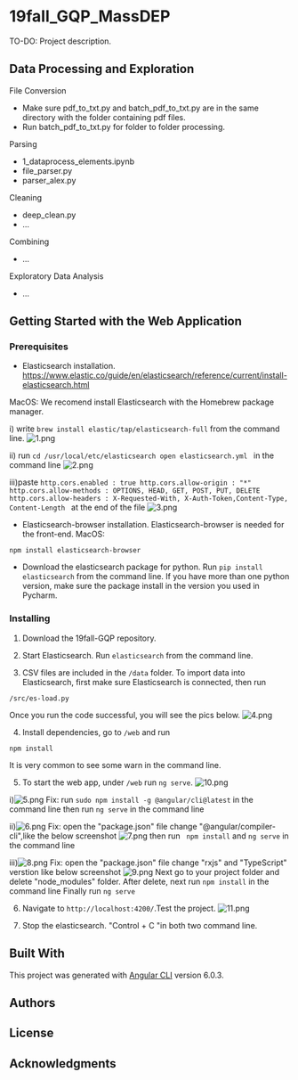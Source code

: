 # 19fall_GQP_MassDEP

TO-DO: Project description.

## Data Processing and Exploration

File Conversion
- Make sure pdf_to_txt.py and batch_pdf_to_txt.py are in the same directory with the folder containing pdf files.
- Run batch_pdf_to_txt.py for folder to folder processing.

Parsing
- 1_dataprocess_elements.ipynb
- file_parser.py
- parser_alex.py

Cleaning
- deep_clean.py
- ...

Combining
- ...

Exploratory Data Analysis
- ...

## Getting Started with the Web Application

### Prerequisites

- Elasticsearch installation.
https://www.elastic.co/guide/en/elasticsearch/reference/current/install-elasticsearch.html

MacOS:
We recomend install Elasticsearch with the Homebrew package manager.

i) write 
` brew install elastic/tap/elasticsearch-full ` 
from the command line.
![1.png](pics/1.png)

ii) run 
    `cd /usr/local/etc/elasticsearch
       open elasticsearch.yml
    ` 
    in the command line
    ![2.png](pics/2.png)
    
iii)paste
    `http.cors.enabled : true
       http.cors.allow-origin : "*"
       http.cors.allow-methods : OPTIONS, HEAD, GET, POST, PUT, DELETE
       http.cors.allow-headers : X-Requested-With, X-Auth-Token,Content-Type, Content-Length
    `
    at the end of the file
    ![3.png](pics/3.png)
    
    
- Elasticsearch-browser installation.
Elasticsearch-browser is needed for the front-end. MacOS:
```
npm install elasticsearch-browser
```

- Download the elasticsearch package for python.
Run `pip install elasticsearch` from the command line.
If you have more than one python version, make sure the package install in the version you used in Pycharm. 

### Installing

1. Download the 19fall-GQP repository.

2. Start Elasticsearch.
Run `elasticsearch` from the command line.

3. CSV files are included in the `/data` folder. To import data into Elasticsearch, first make sure Elasticsearch is connected, then run 
```
/src/es-load.py
```
Once you run the code successful, you will see the pics below.
![4.png](pics/4.png)

4. Install dependencies, go to `/web` and run
```
npm install
```
It is very common to see some warn in the command line.


5. To start the web app, under `/web` run `ng serve`.
![10.png](pics/10.png)

i)![5.png](pics/5.png)
Fix: run `sudo npm install -g @angular/cli@latest` in the command line
     then run `ng serve` in the command line

ii)![6.png](pics/6.png)
Fix: open the "package.json" file
     change "@angular/compiler-cli",like the below screenshot
     ![7.png](pics/7.png)
     then run ` npm install` and `ng serve` in the command line
     

iii)![8.png](pics/8.png)
Fix: open the "package.json" file
     change "rxjs" and "TypeScript" verstion like below screenshot
     ![9.png](pics/9.png)
     Next go to your project folder and delete "node_modules" folder.
     After delete, next run `npm install` in the command line
     Finally run `ng serve`

6. Navigate to `http://localhost:4200/`.Test the project.
![11.png](pics/11.png)

7. Stop the elasticsearch.
"Control + C "in both two command line.

## Built With
This project was generated with [Angular CLI](https://github.com/angular/angular-cli) version 6.0.3.


## Authors


## License


## Acknowledgments

